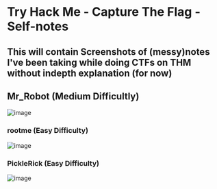 # Try Hack Me - Capture The Flag - Self-notes

## This will contain Screenshots of (messy)notes I've been taking while doing CTFs on THM without indepth explanation (for now)

## Mr_Robot (Medium Difficultly)
![image](https://github.com/user-attachments/assets/d20eb863-4be8-4a0d-8eff-1310c523c8bd)

### rootme (Easy Difficulty)
![image](https://github.com/user-attachments/assets/47b276dc-0935-44da-82f5-62311288d1a2)

### PickleRick (Easy Difficulty)
![image](https://github.com/user-attachments/assets/bbd3a4e4-e19f-4b04-9783-fa40154558a4)
